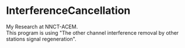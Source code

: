InterferenceCancellation
========================

My Research at NNCT-ACEM.	
This program is using "The other channel interference removal by other stations signal regeneration".
